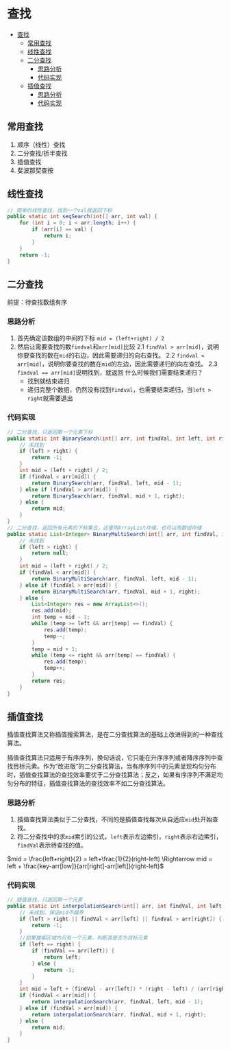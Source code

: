 # 查找

- [查找](#查找)
  - [常用查找](#常用查找)
  - [线性查找](#线性查找)
  - [二分查找](#二分查找)
    - [思路分析](#思路分析)
    - [代码实现](#代码实现)
  - [插值查找](#插值查找)
    - [思路分析](#思路分析-1)
    - [代码实现](#代码实现-1)

## 常用查找

1. 顺序（线性）查找
2. 二分查找/折半查找
3. 插值查找
4. 斐波那契查按

## 线性查找

```java
// 简单的线性查找，找到一个val就返回下标
public static int seqSearch(int[] arr, int val) {
    for (int i = 0; i < arr.length; i++) {
        if (arr[i] == val) {
            return i;
        }
    }
    return -1;
}
```

## 二分查找

前提：待查找数组有序

### 思路分析

1. 首先确定该数组的中间的下标 `mid = (left+right) / 2`
2. 然后让需要查找的数`findval`和`arr[mid]`比较
2.1 `findVal > arr[mid]`，说明你要查找的数在`mid`的右边，因此需要递归的向右查找。
2.2 `findval < arr[mid]`，说明你要查找的数在`mid`的左边，因此需要递归的向左查找。
2.3 `findval == arr[mid]`说明找到，就返回
什么时候我们需要结束递归？
   - 找到就结束递归
   - 递归完整个数组，仍然没有找到`findval`，也需要结束递归，当`left > right`就需要退出

### 代码实现

```java
// 二分查找，只返回第一个元素下标
public static int BinarySearch(int[] arr, int findVal, int left, int right) {
    // 未找到
    if (left > right) {
        return -1;
    }
    int mid = (left + right) / 2;
    if (findVal < arr[mid]) {
        return BinarySearch(arr, findVal, left, mid - 1);
    } else if (findVal > arr[mid]) {
        return BinarySearch(arr, findVal, mid + 1, right);
    } else {
        return mid;
    }
}
// 二分查找，返回所有元素的下标集合，这里用ArrayList存储，也可以用数组存储
public static List<Integer> BinaryMultiSearch(int[] arr, int findVal, int left, int right) {
    // 未找到
    if (left > right) {
        return null;
    }
    int mid = (left + right) / 2;
    if (findVal < arr[mid]) {
        return BinaryMultiSearch(arr, findVal, left, mid - 1);
    } else if (findVal > arr[mid]) {
        return BinaryMultiSearch(arr, findVal, mid + 1, right);
    } else {
        List<Integer> res = new ArrayList<>();
        res.add(mid);
        int temp = mid - 1;
        while (temp >= left && arr[temp] == findVal) {
            res.add(temp);
            temp--;
        }
        temp = mid + 1;
        while (temp <= right && arr[temp] == findVal) {
            res.add(temp);
            temp++;
        }
        return res;
    }
}
```

## 插值查找

插值查找算法又称插值搜索算法，是在二分查找算法的基础上改进得到的一种查找算法。

插值查找算法只适用于有序序列，换句话说，它只能在升序序列或者降序序列中查找目标元素。作为“改进版”的二分查找算法，当有序序列中的元素呈现均匀分布时，插值查找算法的查找效率要优于二分查找算法；反之，如果有序序列不满足均匀分布的特征，插值查找算法的查找效率不如二分查找算法。

### 思路分析

1. 插值查找算法类似于二分查找，不同的是插值查找每次从自适应`mid`处开始查找。
2. 将二分查找中的求`mid`索引的公式，`left`表示左边索引，`right`表示右边索引，`findVal`表示待查找的值。

$mid = \frac{left+right}{2} = left+\frac{1}{2}(right-left) \Rightarrow mid = left + \frac{key-arr[low]}{arr[right]-arr[left]}(right-left)$  

### 代码实现

```java
// 插值查找，只返回第一个元素
public static int interpolationSearch(int[] arr, int findVal, int left, int right) {
    // 未找到，保证mid不越界
    if (left > right || findVal < arr[left] || findVal > arr[right]) {
        return -1;
    }
    //如果搜索区域内只有一个元素，判断其是否为目标元素
    if (left == right) {
        if (findVal == arr[left]) {
            return left;
        } else {
            return -1;
        }
    }
    int mid = left + (findVal - arr[left]) * (right - left) / (arr[right] - arr[left]);
    if (findVal < arr[mid]) {
        return interpolationSearch(arr, findVal, left, mid - 1);
    } else if (findVal > arr[mid]) {
        return interpolationSearch(arr, findVal, mid + 1, right);
    } else {
        return mid;
    }
}
```

